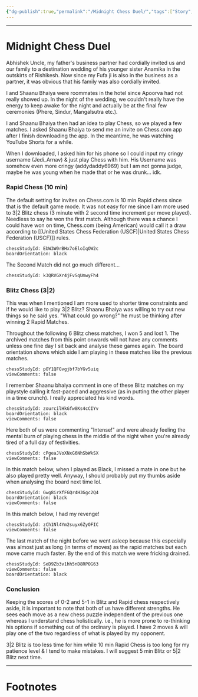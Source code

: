 ```yaml
---
{"dg-publish":true,"permalink":"/Midnight Chess Duel/","tags":["Story","Chess"]}
---
```



---
# Midnight Chess Duel
Abhishek Uncle, my father's business partner had cordially invited us and our family to a destination wedding of his younger sister Anamika in the outskirts of Rishikesh. Now since my Fufa ji is also in the business as a partner, it was obvious that his family was also cordially invited.

I and Shaanu Bhaiya were roommates in the hotel since Apoorva had not really showed up.
In the night of the wedding, we couldn't really have the energy to keep awake for the night and actually be at the final few ceremonies (Phere, Sindur, Mangalsutra etc.).

I and Shaanu Bhaiya then had an idea to play Chess, so we played a few matches.
I asked Shaanu Bhaiya to send me an invite on Chess.com app after I finish downloading the app. In the meantime, he was watching YouTube Shorts for a while.

When I downloaded, I asked him for his phone so I could input my cringy username (Jedi_Arnav) & just play Chess with him. His Username was somehow even more cringy (addydaddy6969) but I am not gonna judge, maybe he was young when he made that or he was drunk... idk.

### Rapid Chess (10 min)
The default setting for invites on Chess.com is 10 min Rapid chess since that is the default game mode. It was not easy for me since I am more used to 3|2 Blitz chess (3 minute with 2 second time increment per move played). 
Needless to say he won the first match. Although there was a chance I could have won on time, Chess.com (being American) would call it a draw according to [[United States Chess Federation (USCF)\|United States Chess Federation (USCF)]] rules.

```chessStudy
chessStudyId: EbW3W0rBHx7oEloIqOW2c
boardOrientation: black
```

The Second Match did not go much different...
```chessStudy
chessStudyId: k3QRVGXr4jFvSqUmwyFh4
```

### Blitz Chess (3|2)
This was when I mentioned I am more used to shorter time constraints and if he would like to play 3|2 Blitz? Shaanu Bhaiya was willing to try out new things so he said yes. "What could go wrong?" he must be thinking after winning 2 Rapid Matches.

Throughout the following 6 Blitz chess matches, I won 5 and lost 1. 
The archived matches from this point onwards will not have any comments unless one fine day I sit back and analyse these games again. The board orientation shows which side I am playing in these matches like the previous matches.
```chessStudy
chessStudyId: pOY1QFGvgjbf7bYGv5uiq
viewComments: false
```

I remember Shaanu bhaiya comment in one of these Blitz matches on my playstyle calling it fast-paced and aggressive (as in putting the other player in a time crunch). I really appreciated his kind words.
```chessStudy
chessStudyId: zourcilHkGfw8Ks4cCIYv
boardOrientation: black
viewComments: false
```

Here both of us were commenting "Intense!" and were already feeling the mental burn of playing chess in the middle of the night when you're already tired of a full day of festivities.

```chessStudy
chessStudyId: cPgeaJVoXNxG6NhSbWkSX
viewComments: false
```

In this match below, when I played as Black, I missed a mate in one but he also played pretty well. Anyway, I should probably put my thumbs aside when analysing the board next time lol. 
```chessStudy
chessStudyId: Gwg8irXfFGQr4H3Ggc2Q4
boardOrientation: black
viewComments: false
```

In this match below, I had my revenge!
```chessStudy
chessStudyId: zCh1Nl4Ym2suyx6ZyOFIC
viewComments: false
```

The last match of the night before we went asleep because this especially was almost just as long (in terms of moves) as the rapid matches but each move came much faster. By the end of this match we were fricking drained.
```chessStudy
chessStudyId: SeD9Zb3v1hh5nD8RPOG63
viewComments: false
boardOrientation: black
```

### Conclusion
Keeping the scores of 0-2 and 5-1 in Blitz and Rapid chess respectively aside, it is important to note that both of us have different strengths. He sees each move as a new chess puzzle independent of the previous one whereas I understand chess holistically. i.e., he is more prone to re-thinking his options if something out of the ordinary is played. I have 2 moves & will play one of the two regardless of what is played by my opponent.

3|2 Blitz is too less time for him while 10 min Rapid Chess is too long for my patience level & I tend to make mistakes. I will suggest 5 min Blitz or 5|2 Blitz next time.

---
# Footnotes